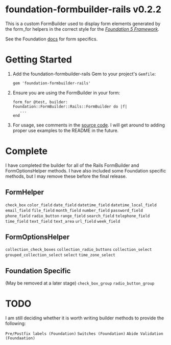 # foundation-formbuilder-rails v0.2.2

This is a custom FormBuilder used to display form elements generated
by the form_for helpers in the correct style for
the [*Foundation 5 Framework*](http://foundation.zurb.com/).


See the Foundation [docs](http://foundation.zurb.com/docs/components/forms.html)
for form specifics.

# Getting Started

1.  Add the foundation-formbuilder-rails Gem to your project's `Gemfile`:

        gem 'foundation-formbuilder-rails'

2.  Ensure you are using the FormBuilder in your form:

        form_for @test, builder: Foundation::FormBuilder::Rails::FormBuilder do |f|
           ...
        end

3.  For usage, see comments in the [source code](https://github.com/ashleybye/foundation-formbuilder-rails/blob/master/lib/foundation/form_builder/rails/form_builder.rb). I will get around to adding proper use examples to the README in the future.

# Complete

I have completed the builder for all of the Rails FormBuilder and FormOptionsHelper
methods. I have also included some Foundation specific methods, but I may remove these
before the final release.

## FormHelper

`check_box`
`color_field`
`date_field`
`datetime_field`
`datetime_local_field`
`email_field`
`file_field`
`month_field`
`number_field`
`password_field`
`phone_field`
`radio_button`
`range_field`
`search_field`
`telephone_field`
`time_field`
`text_field`
`text_area`
`url_field`
`week_field`

## FormOptionsHelper

`collection_check_boxes`
`collection_radio_buttons`
`collection_select`
`grouped_collection_select`
`select`
`time_zone_select`

## Foundation Specific

(May be removed at a later stage)
`check_box_group`
`radio_button_group`

# TODO

I am still deciding whether it is worth writing builder methods to provide the following:

`Pre/Postfix labels (Foundation)`
`Switches (Foundation)`
`Abide Validation (Foundaation)`